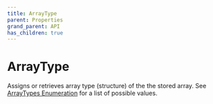 ```yaml
---
title: ArrayType
parent: Properties
grand_parent: API
has_children: true 
---
```


# ArrayType

Assigns or retrieves array type (structure) of the the stored array. See [ArrayTypes Enumeration](https://senipah.github.io/VBA-Better-Array/api/enumerations/ArrayTypes_Enumeration.html) for a list of possible values.